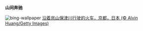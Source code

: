 
**山间奔驰**

![bing-wallpaper](https://www.bing.com/th?id=OHR.Arashiyama2025_ZH-CN7836747321_1920x1080.jpg)
[沿着岚山保津川行驶的火车，京都，日本 (© Alvin Huang/Getty Images)](https://www.bing.com/search?q=%E5%B2%9A%E5%B1%B1&amp;form=hpcapt&amp;mkt=zh-cn)
  